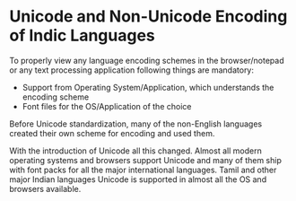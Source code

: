 Unicode and Non-Unicode Encoding of Indic Languages
===================================================
To properly view any language encoding schemes in the browser/notepad or 
any text processing application following things are mandatory:

- Support from Operating System/Application, which understands the encoding scheme
- Font files for the OS/Application of the choice

Before Unicode standardization, many of the non-English languages created their own scheme for encoding and used them. 

With the introduction of Unicode all this changed. 
Almost all modern operating systems and browsers support Unicode and many of them ship with font packs for all the major international languages. 
Tamil and other major Indian languages Unicode is supported in almost all the OS and browsers available.
